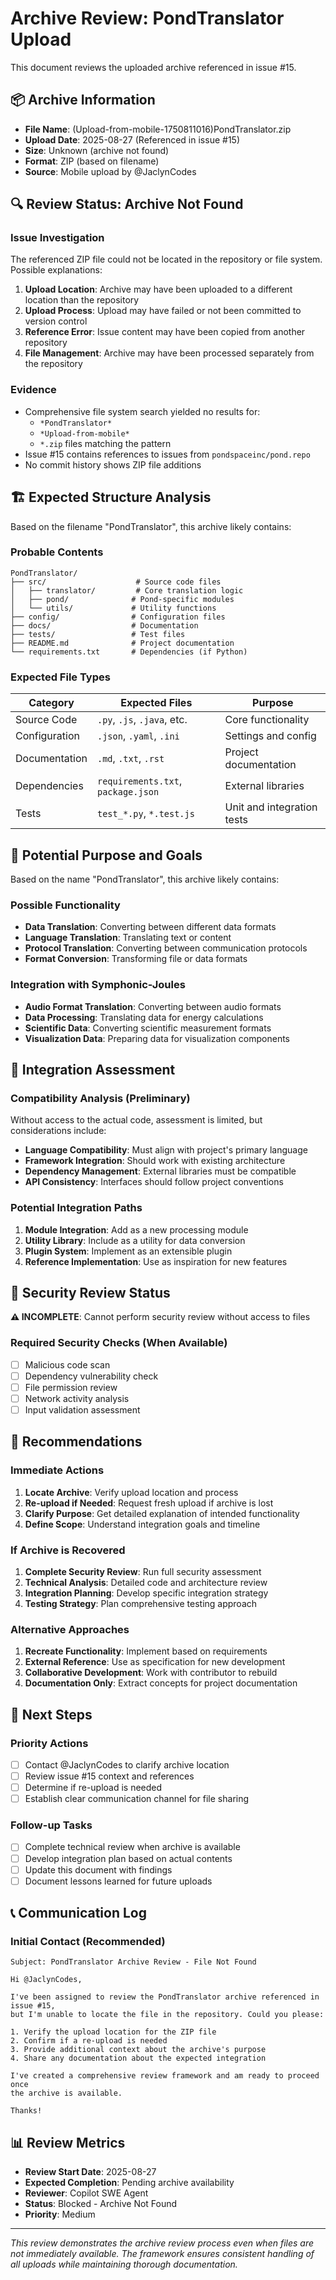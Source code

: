 # Archive Review: PondTranslator Upload

This document reviews the uploaded archive referenced in issue #15.

## 📦 Archive Information
- **File Name**: (Upload-from-mobile-1750811016)PondTranslator.zip
- **Upload Date**: 2025-08-27 (Referenced in issue #15)
- **Size**: Unknown (archive not found)
- **Format**: ZIP (based on filename)
- **Source**: Mobile upload by @JaclynCodes

## 🔍 Review Status: Archive Not Found

### Issue Investigation
The referenced ZIP file could not be located in the repository or file system. Possible explanations:

1. **Upload Location**: Archive may have been uploaded to a different location than the repository
2. **Upload Process**: Upload may have failed or not been committed to version control
3. **Reference Error**: Issue content may have been copied from another repository
4. **File Management**: Archive may have been processed separately from the repository

### Evidence
- Comprehensive file system search yielded no results for:
  - `*PondTranslator*`
  - `*Upload-from-mobile*`
  - `*.zip` files matching the pattern
- Issue #15 contains references to issues from `pondspaceinc/pond.repo`
- No commit history shows ZIP file additions

## 🏗️ Expected Structure Analysis

Based on the filename "PondTranslator", this archive likely contains:

### Probable Contents
```
PondTranslator/
├── src/                    # Source code files
│   ├── translator/         # Core translation logic
│   ├── pond/              # Pond-specific modules
│   └── utils/             # Utility functions
├── config/                # Configuration files
├── docs/                  # Documentation
├── tests/                 # Test files
├── README.md              # Project documentation
└── requirements.txt       # Dependencies (if Python)
```

### Expected File Types
| Category | Expected Files | Purpose |
|----------|---------------|---------|
| Source Code | `.py`, `.js`, `.java`, etc. | Core functionality |
| Configuration | `.json`, `.yaml`, `.ini` | Settings and config |
| Documentation | `.md`, `.txt`, `.rst` | Project documentation |
| Dependencies | `requirements.txt`, `package.json` | External libraries |
| Tests | `test_*.py`, `*.test.js` | Unit and integration tests |

## 🎯 Potential Purpose and Goals

Based on the name "PondTranslator", this archive likely contains:

### Possible Functionality
- **Data Translation**: Converting between different data formats
- **Language Translation**: Translating text or content
- **Protocol Translation**: Converting between communication protocols
- **Format Conversion**: Transforming file or data formats

### Integration with Symphonic-Joules
- **Audio Format Translation**: Converting between audio formats
- **Data Processing**: Translating data for energy calculations
- **Scientific Data**: Converting scientific measurement formats
- **Visualization Data**: Preparing data for visualization components

## 🔗 Integration Assessment

### Compatibility Analysis (Preliminary)
Without access to the actual code, assessment is limited, but considerations include:

- **Language Compatibility**: Must align with project's primary language
- **Framework Integration**: Should work with existing architecture
- **Dependency Management**: External libraries must be compatible
- **API Consistency**: Interfaces should follow project conventions

### Potential Integration Paths
1. **Module Integration**: Add as a new processing module
2. **Utility Library**: Include as a utility for data conversion
3. **Plugin System**: Implement as an extensible plugin
4. **Reference Implementation**: Use as inspiration for new features

## 🚨 Security Review Status

**⚠️ INCOMPLETE**: Cannot perform security review without access to files

### Required Security Checks (When Available)
- [ ] Malicious code scan
- [ ] Dependency vulnerability check
- [ ] File permission review
- [ ] Network activity analysis
- [ ] Input validation assessment

## 📝 Recommendations

### Immediate Actions
1. **Locate Archive**: Verify upload location and process
2. **Re-upload if Needed**: Request fresh upload if archive is lost
3. **Clarify Purpose**: Get detailed explanation of intended functionality
4. **Define Scope**: Understand integration goals and timeline

### If Archive is Recovered
1. **Complete Security Review**: Run full security assessment
2. **Technical Analysis**: Detailed code and architecture review
3. **Integration Planning**: Develop specific integration strategy
4. **Testing Strategy**: Plan comprehensive testing approach

### Alternative Approaches
1. **Recreate Functionality**: Implement based on requirements
2. **External Reference**: Use as specification for new development
3. **Collaborative Development**: Work with contributor to rebuild
4. **Documentation Only**: Extract concepts for project documentation

## 🔄 Next Steps

### Priority Actions
- [ ] Contact @JaclynCodes to clarify archive location
- [ ] Review issue #15 context and references
- [ ] Determine if re-upload is needed
- [ ] Establish clear communication channel for file sharing

### Follow-up Tasks
- [ ] Complete technical review when archive is available
- [ ] Develop integration plan based on actual contents
- [ ] Update this document with findings
- [ ] Document lessons learned for future uploads

## 📞 Communication Log

### Initial Contact (Recommended)
```
Subject: PondTranslator Archive Review - File Not Found

Hi @JaclynCodes,

I've been assigned to review the PondTranslator archive referenced in issue #15, 
but I'm unable to locate the file in the repository. Could you please:

1. Verify the upload location for the ZIP file
2. Confirm if a re-upload is needed
3. Provide additional context about the archive's purpose
4. Share any documentation about the expected integration

I've created a comprehensive review framework and am ready to proceed once 
the archive is available.

Thanks!
```

## 📊 Review Metrics

- **Review Start Date**: 2025-08-27
- **Expected Completion**: Pending archive availability
- **Reviewer**: Copilot SWE Agent
- **Status**: Blocked - Archive Not Found
- **Priority**: Medium

---

*This review demonstrates the archive review process even when files are not immediately available. The framework ensures consistent handling of all uploads while maintaining thorough documentation.*